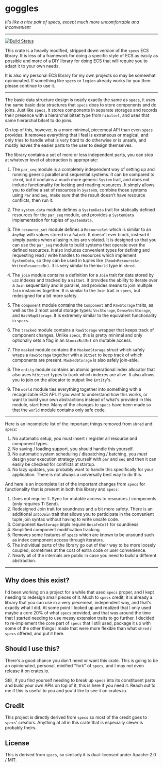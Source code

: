 # goggles #

*It's like a nice pair of specs, except much more uncomfortable and inconvenient*

---

[![Build Status](https://img.shields.io/circleci/project/github/kyren/goggles.svg)](https://circleci.com/gh/kyren/goggles)

This crate is a heavily modified, stripped down version of the `specs` ECS
library.  It is less of a framework for doing a specific style of ECS as easily
as possible and more of a DIY library for doing ECS that will require you to
adapt it to your own needs.

It is also my personal ECS library for my own projects so may be somewhat
opinionated.  If something like `specs` or `legion` already works for you then
please continue to use it.

---

The basic data structure design is nearly exactly the same as `specs`, it uses
the same basic data structures that `specs` does to store components and do
joins.  Just like `specs`, it stores components in separate storages and records
their presence with a hierarchal bitset type from `hibitset`, and uses that same
hierarchal bitset to do joins.

On top of this, however, is a more minimal, piecemeal API than even `specs`
provides.  It removes everything that I feel is extraneous or magical, and only
tries to handle what is very *hard* to do otherwise or is unsafe, and mostly
leaves the easier parts to the user to design themselves.

The library contains a set of more or less independent parts, you can stop at
whatever level of abstraction is appropriate:

1) The `par_seq` module is a completely independent way of setting up and
   running generic parallel and sequential systems.  It can be compared to
   `shred`, but it contains a much more generic `System` trait, and does not
   include functionality for locking and reading resources.  It simply allows
   you to define a set of resources in `System`s, combine those systems using
   `Par` and `Seq`, make sure that the result doesn't have resource conflicts,
   then run it.

2) The `system_data` module defines a `SystemData` trait for statically defined
   resources for the `par_seq` module, and provides a `SystemData`
   implementation for tuples of `SystemData`.

3) The `resource_set` module defines a `ResourceSet` which is similar to an
   `AnyMap` with values stored in a `RwLock`.  It doesn't ever block, instead it
   simply panics when aliasing rules are violated.  It is designed so that you
   can use the `par_seq` module to build systems that operate over the defined
   resources.  It also includes convenient types for defining and requesting
   read / write handles to resources which implement `SystemData`, so they can
   be used in tuples like `(Read<ResourceA>, Write<ResourceB>)`.  It is very
   similar to the `World` type in `shred`.
   
4) The `join` module contains a definition for a `Join` trait for data stored by
   `u32` indexes and tracked by a `BitSet`.  It provides the ability to iterate
   over a `Join` sequentially and in parallel, and provides means to join
   multiple `Join` instances together.  It is similar to the `Join` trait in
   `specs`, but redesigned for a bit more safety.
   
5) The `component` module contains the `Component` and `RawStorage` traits, as
   well as the 3 most useful storage types: `VecStorage`, `DenseVecStorage`, and
   `HashMapStorage`.  It is extremely similar to the equivalent functionality in
   `specs`.

6) The `tracked` module contains a `RawStorage` wrapper that keeps track of
   component changes.  Unlike `specs`, this is pretty minimal and only
   optionally sets a flag in an `AtomicBitSet` on mutable access.

7) The `masked` module contains the `MaskedStorage` struct which safely wraps a
   `RawStorage` together with a `BitSet` to keep track of which components are
    present.  `MaskedStorage` is also safely join-able.

8) The `entity` module contains an atomic generational index allocator that also
   uses `hibitset` types to track which indexes are alive.  It also allows you
   to join on the allocator to output live `Entity`'s.
   
9) The `world` module ties everything together into something with a
   recognizable ECS API.  If you want to understand how this works, or want to
   build your own abstractions instead of what's provided in this module, start
   here.  Many of the changes to `specs` have been made so that the `world`
   module contains only safe code.

---

Here is an incomplete list of the important things removed from `shred`
and `specs`:

1) No automatic setup, you must insert / register all resource and component types.
2) No saving / loading support, you should handle this yourself.
3) No automatic system scheduling / dispatching / batching, you *must* design
   your execution strategy yourself with `par` and `seq` and then it can easily
   be checked for conflicts at startup.
4) No lazy updates, you probably want to handle this specifically for your
   application.  There is not always a universally best way to do this.

And here is an incomplete list of the important changes from `specs` for
functionality that is present in both this library and `specs`:

1) Does not require T: Sync for mutable access to resources / components (only
   requires T: Send).
2) Redesigned Join trait for soundness and a bit more safety.  There is an
   additional `IntoJoin` trait that allows you to participate in the convenient
   tuple join syntax without having to write unsafe code.
3) Component `RawStorage` impls require `UnsafeCell` for soundness
4) Simplified component modification tracking.
5) Removes some features of `specs` which are known to be unsound such as index
   component access through iterators.
6) The individual parts of the library go out of their way to be more loosely
   coupled, sometimes at the cost of extra code or user convenience.
7) Nearly all of the internals are public in case you need to build a different
   abstraction.

---

## Why does this exist?

I'd been working on a project for a while that used `specs` proper, and I kept
needing to redesign small pieces of it.  Much to `specs` credit, it is already a
library that you can use in a very piecemeal, independent way, and that's
exactly what I did.  At some point I looked up and realized that I only used
maybe a core 20% of what `specs` provided, and that was around the time that I
started needing to use messy extension traits to go further.  I decided to
re-implement the core part of `specs` that I still used, package it up with some
of the other things I made that were more flexible than what `shred` / `specs`
offered, and put it here.

## Should I use this?

There's a good chance you don't need or want this crate.  This is going to be an
opinionated, personal, minified "fork" of `specs`, and I may not even release it
on crates.io.

Still, if you find yourself needing to break up `specs` into its constituent
parts and build your own APIs on top of it, this is here if you need it.  Reach
out to me if this is useful to you and you'd like to see it on crates.io.

## Credit

This project is directly derived from `specs` so most of the credit goes to
`specs`' creators.  Anything at all in this crate that is especially clever is
probably theirs.

## License

This is derived from `specs`, so similarly it is dual-licensed under Apache-2.0
/ MIT.
